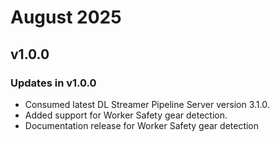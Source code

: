 # August 2025

## v1.0.0

### Updates in v1.0.0
- Consumed latest DL Streamer Pipeline Server version 3.1.0.
- Added support for Worker Safety gear detection.
- Documentation release for Worker Safety gear detection